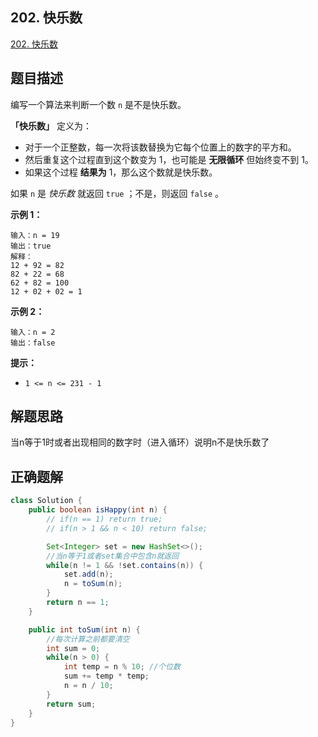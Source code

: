 

## 202. 快乐数

[202. 快乐数](https://leetcode.cn/problems/happy-number/)



## 题目描述

编写一个算法来判断一个数 `n` 是不是快乐数。

**「快乐数」** 定义为：

- 对于一个正整数，每一次将该数替换为它每个位置上的数字的平方和。
- 然后重复这个过程直到这个数变为 1，也可能是 **无限循环** 但始终变不到 1。
- 如果这个过程 **结果为** 1，那么这个数就是快乐数。

如果 `n` 是 *快乐数* 就返回 `true` ；不是，则返回 `false` 。

 

**示例 1：**

```
输入：n = 19
输出：true
解释：
12 + 92 = 82
82 + 22 = 68
62 + 82 = 100
12 + 02 + 02 = 1
```

**示例 2：**

```
输入：n = 2
输出：false
```

 

**提示：**

- `1 <= n <= 231 - 1`



## 解题思路

当n等于1时或者出现相同的数字时（进入循环）说明n不是快乐数了



## 正确题解

````java
class Solution {
    public boolean isHappy(int n) {
        // if(n == 1) return true;
        // if(n > 1 && n < 10) return false;

        Set<Integer> set = new HashSet<>();
        //当n等于1或者set集合中包含n就返回
        while(n != 1 && !set.contains(n)) {
            set.add(n);
            n = toSum(n);
        }
        return n == 1;
    }

    public int toSum(int n) {
        //每次计算之前都要清空
        int sum = 0;
        while(n > 0) {
            int temp = n % 10; //个位数
            sum += temp * temp;
            n = n / 10;
        }
        return sum;
    }
}
````

